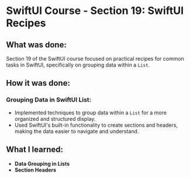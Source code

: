 # SwiftUI Course - Section 19: SwiftUI Recipes

## What was done:
Section 19 of the SwiftUI course focused on practical recipes for common tasks in SwiftUI, specifically on grouping data within a `List`.

## How it was done:
### Grouping Data in SwiftUI List:
- Implemented techniques to group data within a `List` for a more organized and structured display.
- Used SwiftUI's built-in functionality to create sections and headers, making the data easier to navigate and understand.

## What I learned:
- **Data Grouping in Lists**
- **Section Headers**
